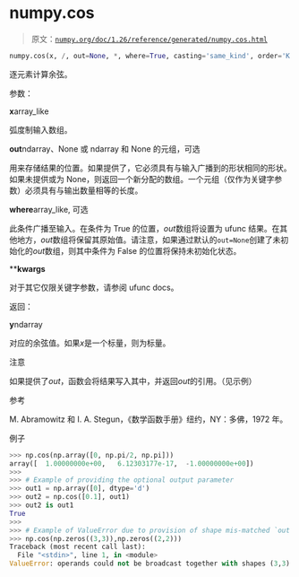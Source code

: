 # numpy.cos

> 原文：[`numpy.org/doc/1.26/reference/generated/numpy.cos.html`](https://numpy.org/doc/1.26/reference/generated/numpy.cos.html)

```py
numpy.cos(x, /, out=None, *, where=True, casting='same_kind', order='K', dtype=None, subok=True[, signature, extobj]) = <ufunc 'cos'>
```

逐元素计算余弦。

参数：

**x**array_like

弧度制输入数组。

**out**ndarray、None 或 ndarray 和 None 的元组，可选

用来存储结果的位置。如果提供了，它必须具有与输入广播到的形状相同的形状。如果未提供或为 None，则返回一个新分配的数组。一个元组（仅作为关键字参数）必须具有与输出数量相等的长度。

**where**array_like, 可选

此条件广播至输入。在条件为 True 的位置，*out*数组将设置为 ufunc 结果。在其他地方，*out*数组将保留其原始值。请注意，如果通过默认的`out=None`创建了未初始化的*out*数组，则其中条件为 False 的位置将保持未初始化状态。

****kwargs**

对于其它仅限关键字参数，请参阅 ufunc docs。

返回：

**y**ndarray

对应的余弦值。如果*x*是一个标量，则为标量。

注意

如果提供了*out*，函数会将结果写入其中，并返回*out*的引用。（见示例）

参考

M. Abramowitz 和 I. A. Stegun，《数学函数手册》纽约，NY：多佛，1972 年。

例子

```py
>>> np.cos(np.array([0, np.pi/2, np.pi]))
array([  1.00000000e+00,   6.12303177e-17,  -1.00000000e+00])
>>>
>>> # Example of providing the optional output parameter
>>> out1 = np.array([0], dtype='d')
>>> out2 = np.cos([0.1], out1)
>>> out2 is out1
True
>>>
>>> # Example of ValueError due to provision of shape mis-matched `out`
>>> np.cos(np.zeros((3,3)),np.zeros((2,2)))
Traceback (most recent call last):
  File "<stdin>", line 1, in <module>
ValueError: operands could not be broadcast together with shapes (3,3) (2,2) 
```
